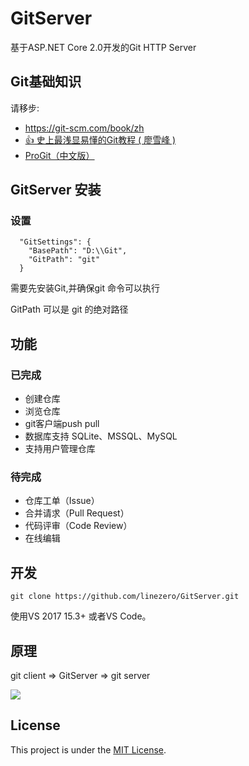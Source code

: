 ﻿
# GitServer

基于ASP.NET Core 2.0开发的Git HTTP Server

## Git基础知识
请移步:
- https://git-scm.com/book/zh
- [👍 史上最浅显易懂的Git教程 ( 廖雪峰 )](https://www.liaoxuefeng.com/wiki/0013739516305929606dd18361248578c67b8067c8c017b000)
- [ProGit（中文版）](http://git.oschina.net/progit/)
## GitServer 安装
### 设置

```
  "GitSettings": {
    "BasePath": "D:\\Git",
    "GitPath": "git"
  }
```

需要先安装Git,并确保git 命令可以执行

GitPath 可以是 git 的绝对路径

## 功能

### 已完成

- 创建仓库
- 浏览仓库
- git客户端push pull
- 数据库支持 SQLite、MSSQL、MySQL
- 支持用户管理仓库

### 待完成

- 仓库工单（Issue）
- 合并请求（Pull Request）
- 代码评审（Code Review）
- 在线编辑

## 开发

`git clone https://github.com/linezero/GitServer.git`

使用VS 2017 15.3+ 或者VS Code。


## 原理

git client => GitServer => git server

![](git-server-rpc-model.png)

## License

This project is under the [MIT License](LICENSE).
